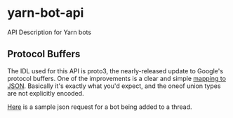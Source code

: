 # yarn-bot-api
API Description for Yarn bots

## Protocol Buffers
The IDL used for this API is proto3, the nearly-released update to Google's protocol buffers. One of the improvements is a clear and simple [mapping to JSON](https://developers.google.com/protocol-buffers/docs/proto3#json). Basically it's exactly what you'd expect, and the oneof union types are not explicitly encoded.

[Here](sample-call.json) is a sample json request for a bot being added to a thread.
